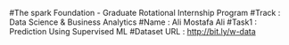 #The spark Foundation - Graduate Rotational Internship Program
#Track : Data Science & Business Analytics
#Name : Ali Mostafa Ali
#Task1 : Prediction Using Supervised ML
#Dataset URL : http://bit.ly/w-data
